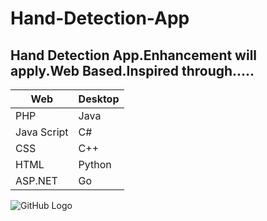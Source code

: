 # Hand-Detection-App
## Hand Detection App.Enhancement will apply.Web Based.Inspired through.....



Web | Desktop
-- | --
PHP | Java
Java Script | C#
CSS | C++
HTML | Python
ASP.NET | Go

![GitHub Logo](/images/logo.png)


